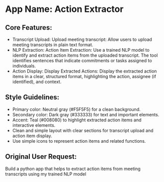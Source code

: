 # **App Name**: Action Extractor

## Core Features:

- Transcript Upload: Upload meeting transcript: Allow users to upload meeting transcripts in plain text format.
- NLP Extraction: Action Item Extraction: Use a trained NLP model to identify and extract action items from the uploaded transcript. The tool identifies sentences that indicate commitments or tasks assigned to individuals.
- Action Display: Display Extracted Actions: Display the extracted action items in a clear, structured format, highlighting the action, assignee (if identified), and context.

## Style Guidelines:

- Primary color: Neutral gray (#F5F5F5) for a clean background.
- Secondary color: Dark gray (#333333) for text and important elements.
- Accent: Teal (#008080) to highlight extracted action items and interactive elements.
- Clean and simple layout with clear sections for transcript upload and action item display.
- Use simple icons to represent action items and related functions.

## Original User Request:
Build a python app that helps to extract action items from meeting transcripts using my trained NLP model
  